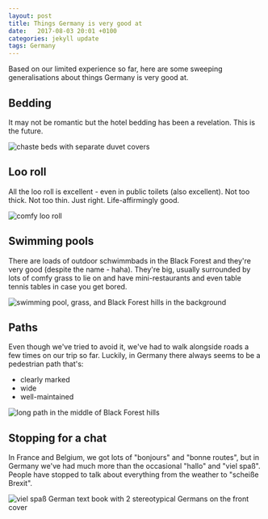 ```yaml
---
layout: post
title: Things Germany is very good at
date:   2017-08-03 20:01 +0100
categories: jekyll update
tags: Germany
---
```


Based on our limited experience so far, here are some sweeping generalisations about things Germany is very good at.

## Bedding

It may not be romantic but the hotel bedding has been a revelation. This is the future.

![chaste beds with separate duvet covers](https://github.com/tombye/trexit/raw/gh-pages/assets/images/german-bedding.jpg)

## Loo roll

All the loo roll is excellent - even in public toilets (also excellent). Not too thick. Not too thin. Just right. Life-affirmingly good.

![comfy loo roll](https://github.com/tombye/trexit/raw/gh-pages/assets/images/excellent-loo-roll.jpg)

## Swimming pools

There are loads of outdoor schwimmbads in the Black Forest and they're very good (despite the name - haha). They're big, usually surrounded by lots of comfy grass to lie on and have mini-restaurants and even table tennis tables in case you get bored. 

![swimming pool, grass, and Black Forest hills in the background](https://github.com/tombye/trexit/raw/gh-pages/assets/images/schwimmbad.jpg)

## Paths

Even though we've tried to avoid it, we've had to walk alongside roads a few times on our trip so far. Luckily, in Germany there always seems to be a pedestrian path that's:

* clearly marked
* wide 
* well-maintained

![long path in the middle of Black Forest hills](https://github.com/tombye/trexit/raw/gh-pages/assets/images/german-walking-path.jpg)

## Stopping for a chat

In France and Belgium, we got lots of "bonjours" and "bonne routes", but in Germany we've had much more than the occasional "hallo" and "viel spaß". People have stopped to talk about everything from the weather to "scheiße Brexit".

![viel spaß German text book with 2 stereotypical Germans on the front cover](https://github.com/tombye/trexit/raw/gh-pages/assets/images/typical-german-people-saying-hello.jpg)
